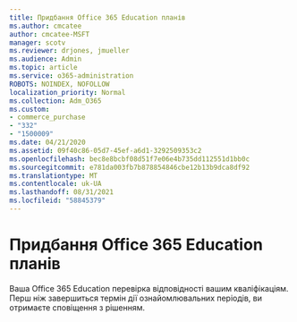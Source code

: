 ```yaml
---
title: Придбання Office 365 Education планів
ms.author: cmcatee
author: cmcatee-MSFT
manager: scotv
ms.reviewer: drjones, jmueller
ms.audience: Admin
ms.topic: article
ms.service: o365-administration
ROBOTS: NOINDEX, NOFOLLOW
localization_priority: Normal
ms.collection: Adm_O365
ms.custom:
- commerce_purchase
- "332"
- "1500009"
ms.date: 04/21/2020
ms.assetid: 09f40c86-05d7-45ef-a6d1-3292509353c2
ms.openlocfilehash: bec8e8bcbf08d51f7e06e4b735dd112551d1bb0c
ms.sourcegitcommit: e781da003fb7b878854846cbe12b13b9dca8df92
ms.translationtype: MT
ms.contentlocale: uk-UA
ms.lasthandoff: 08/31/2021
ms.locfileid: "58845379"
---
```

# <a name="how-to-purchase-office-365-education-plans"></a>Придбання Office 365 Education планів

Ваша Office 365 Education перевірка відповідності вашим кваліфікаціям. Перш ніж завершиться термін дії ознайомлювальних періодів, ви отримаєте сповіщення з рішенням.